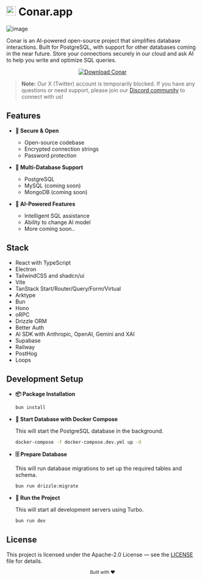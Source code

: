 # <img src="https://conar.app/app-logo.png" alt="Conar Logo" width="25"/> Conar.app

![image](https://conar.app/github-demo.png)

Conar is an AI-powered open-source project that simplifies database interactions. Built for PostgreSQL, with support for other databases coming in the near future. Store your connections securely in our cloud and ask AI to help you write and optimize SQL queries.

<div align="center">
  <a href="https://conar.app/download">
    <img src="https://img.shields.io/badge/Download-Conar-green?style=for-the-badge" alt="Download Conar" />
  </a>
</div>

> **Note:** Our X (Twitter) account is temporarily blocked. If you have any questions or need support, please join our [Discord community](https://discord.gg/XweDPUVadR) to connect with us!

## Features

- **🔐 Secure & Open**
  - Open-source codebase
  - Encrypted connection strings
  - Password protection

- **💾 Multi-Database Support**
  - PostgreSQL
  - MySQL (coming soon)
  - MongoDB (coming soon)

- **🤖 AI-Powered Features**
  - Intelligent SQL assistance
  - Ability to change AI model
  - More coming soon..

## Stack

- React with TypeScript
- Electron
- TailwindCSS and shadcn/ui
- Vite
- TanStack Start/Router/Query/Form/Virtual
- Arktype
- Bun
- Hono
- oRPC
- Drizzle ORM
- Better Auth
- AI SDK with Anthropic, OpenAI, Gemini and XAI
- Supabase
- Railway
- PostHog
- Loops

## Development Setup

- **📦 Package Installation**
  ```bash
  bun install
  ```

- **🐳 Start Database with Docker Compose**

  This will start the PostgreSQL database in the background.
  ```bash
  docker-compose -f docker-compose.dev.yml up -d
  ```

- **🗄️ Prepare Database**

  This will run database migrations to set up the required tables and schema.
  ```bash
  bun run drizzle:migrate
  ```

- **🚀 Run the Project**

  This will start all development servers using Turbo.
  ```bash
  bun run dev
  ```

## License

This project is licensed under the Apache-2.0 License — see the [LICENSE](LICENSE) file for details.

<div align="center">
  <sub>Built with ❤️</sub>
</div>
